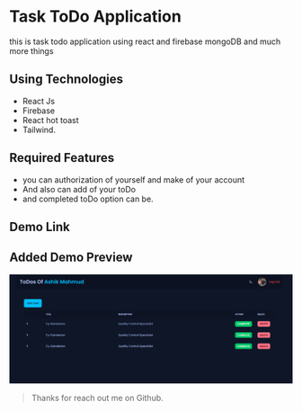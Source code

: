 # Task ToDo Application

this is task todo application using react and firebase mongoDB and much more things

## Using Technologies

- React Js
- Firebase
- React hot toast
- Tailwind.

## Required Features

- you can authorization of yourself and make of your account
- And also can add of your toDo
- and completed toDo option can be.

## Demo Link

## Added Demo Preview

![imageScreenshot](./preview.png)

> Thanks for reach out me on Github.

